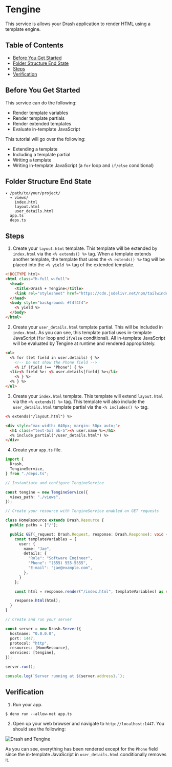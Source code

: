 # Tengine

This service is allows your Drash application to render HTML using a template engine.

## Table of Contents

- [Before You Get Started](#before-you-get-started)
- [Folder Structure End State](#folder-structure-end-state)
- [Steps](#steps)
- [Verification](#verification)

## Before You Get Started

This service can do the following:

* Render template variables
* Render template partials
* Render extended templates
* Evaluate in-template JavaScript

This tutorial will go over the following:

* Extending a template
* Including a template partial
* Writing a template
* Writing in-template JavaScript (a `for` loop and `if/else` conditional)

## Folder Structure End State

```text
▾ /path/to/your/project/
  ▾ views/
    index.html
    layout.html
    user_details.html
  app.ts
  deps.ts
```

## Steps

1. Create your `layout.html` template. This template will be extended by `index.html` via the `<% extends() %>` tag. When a template extends another template, the template that uses the `<% extends() %>` tag will be placed into the `<% yield %>` tag of the extended template.

  ```html
  <!DOCTYPE html>
  <html class="h-full w-full">
    <head>
      <title>Drash + Tengine</title>
      <link rel="stylesheet" href="https://cdn.jsdelivr.net/npm/tailwindcss/dist/tailwind.min.css">
    </head>
    <body style="background: #f4f4f4">
      <% yield %>
    </body>
  </html>
  ```

2. Create your `user_details.html` template partial. This will be included in `index.html`. As you can see, this template partial uses in-template JavaScript (`for` loop and `if/else` conditional). All in-template JavaScript will be evaluated by Tengine at runtime and rendered appropriately.

  ```html
  <ul>
    <% for (let field in user.details) { %>
      <!-- Do not show the Phone field -->
      <% if (field !== "Phone") { %>
    <li><% field %>: <% user.details[field] %></li>
      <% } %>
    <% } %>
  </ul>
  ```

3. Create your `index.html` template. This template will extend `layout.html` via the `<% extends() %>` tag. This template will also include the `user_details.html` template partial via the `<% includes() %>` tag.

  ```html
  <% extends("/layout.html") %>

  <div style="max-width: 640px; margin: 50px auto;">
    <h1 class="text-5xl mb-5"><% user.name %></h1>
    <% include_partial("/user_details.html") %>
  </div>
  ```

4. Create your `app.ts` file.

  ```typescript
  import {
    Drash,
    TengineService,
  } from "./deps.ts";

  // Instantiate and configure TengineService

  const tengine = new TengineService({
    views_path: "./views",
  });

  // Create your resource with TengineService enabled on GET requests

  class HomeResource extends Drash.Resource {
    public paths = ["/"];

    public GET(_request: Drash.Request, response: Drash.Response): void {
      const templateVariables = {
        user: {
          name: "Jae",
          details: {
            "Role": "Software Engineer",
            "Phone": "(555) 555-5555",
            "E-mail": "jae@example.com",
          },
        }
      };

      const html = response.render("/index.html", templateVariables) as string;

      response.html(html);
    }
  }

  // Create and run your server

  const server = new Drash.Server({
    hostname: "0.0.0.0",
    port: 1447,
    protocol: "http",
    resources: [HomeResource],
    services: [tengine],
  });

  server.run();

  console.log(`Server running at ${server.address}.`);
  ```

## Verification

1. Run your app.

  ```shell
  $ deno run --allow-net app.ts
  ```

2. Open up your web browser and navigate to `http://localhost:1447`. You should see the following:

  ![Drash and Tengine](/drash/v2.x/tengine.png "Drash and Tengine")

  As you can see, everything has been rendered except for the `Phone` field since the in-template JavaScript in `user_details.html` conditionally removes it.
